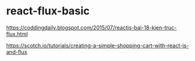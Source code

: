 react-flux-basic
===============

https://coddingdaily.blogspot.com/2015/07/reactjs-bai-18-kien-truc-flux.html

https://scotch.io/tutorials/creating-a-simple-shopping-cart-with-react-js-and-flux
